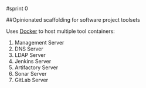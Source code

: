 #sprint 0

##Opinionated scaffolding for software project toolsets

Uses [Docker](http://docker.org) to host multiple tool containers:

1. Management Server
1. DNS Server
1. LDAP Server
1. Jenkins Server
1. Artifactory Server
1. Sonar Server
1. GitLab Server


